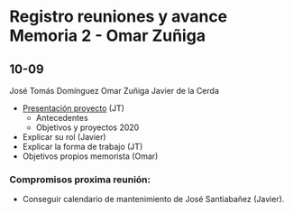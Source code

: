# Registro reuniones y avance Memoria 2 - Omar Zuñiga

## 10-09 

José Tomás Domínguez 
Omar Zuñiga
Javier de la Cerda

- [Presentación proyecto](https://github.com/FabLabUTFSM/Mejora-continua-capacitaciones/blob/master/Bibliografia/Reunion1.pdf) (JT)
    - Antecedentes 
    - Objetivos y proyectos 2020
- Explicar su rol (Javier)
- Explicar la forma de trabajo (JT)
- Objetivos propios memorista (Omar)

### Compromisos proxima reunión: 
- Conseguir calendario de mantenimiento de José Santiabañez (Javier). 

